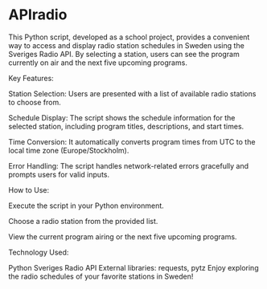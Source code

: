 # APIradio

This Python script, developed as a school project, provides a convenient way to access and display radio station schedules in Sweden using the Sveriges Radio API. By selecting a station, users can see the program currently on air and the next five upcoming programs.

Key Features:

Station Selection: Users are presented with a list of available radio stations to choose from.

Schedule Display: The script shows the schedule information for the selected station, including program titles, descriptions, and start times.

Time Conversion: It automatically converts program times from UTC to the local time zone (Europe/Stockholm).

Error Handling: The script handles network-related errors gracefully and prompts users for valid inputs.

How to Use:

Execute the script in your Python environment.

Choose a radio station from the provided list.

View the current program airing or the next five upcoming programs.

Technology Used:

Python
Sveriges Radio API
External libraries: requests, pytz
Enjoy exploring the radio schedules of your favorite stations in Sweden!
